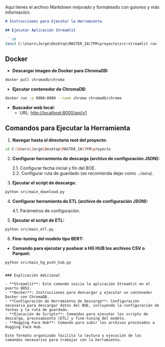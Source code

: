 Aquí tienes el archivo Markdown mejorado y formateado con guiones y más información:

```markdown
# Instrucciones para Ejecutar la Herramienta

## Ejecutar Aplicación Streamlit

```sh
(env) C:\Users\Jorge\Desktop\MASTER_IA\TFM\proyecto\src>streamlit run --server.port 8052 streamlit_app.py
```

## Docker

- **Descargar imagen de Docker para ChromaDB:**

```sh
docker pull chromadb/chroma
```

- **Ejecutar contenedor de ChromaDB:**

```sh
docker run -p 8000:8000 --name chroma chromadb/chroma
```

- **Buscador web local:**
  - URL: [http://localhost:8000/api/v1](http://localhost:8000/api/v1)

## Comandos para Ejecutar la Herramienta

1. **Navegar hasta el directorio root del proyecto:**

```sh
cd C:\Users\Jorge\Desktop\MASTER_IA\TFM\proyecto
```

2. **Configurar herramienta de descarga (archivo de configuración JSON):**

   2.1. Configurar fecha inicial y fin del BOE.  
   2.2. Configurar ruta de guardado (se recomienda dejar como `./data`).

3. **Ejecutar el script de descarga:**

```sh
python src/main_download.py
```

4. **Configurar herramienta de ETL (archivo de configuración JSON):**

   4.1. Parámetros de configuración.

5. **Ejecutar el script de ETL:**

```sh
python src/main_etl.py
```

6. **Fine-tuning del modelo tipo BERT:**

- **Comando para ejecutar y pushear a HG HUB los archivos CSV o Parquet:**

```sh
python src/main_hg_push_hub.py
```
```

### Explicación Adicional

- **Streamlit**: Este comando inicia la aplicación Streamlit en el puerto 8052.
- **Docker**: Instrucciones para descargar y ejecutar un contenedor Docker con ChromaDB.
- **Configuración de Herramienta de Descarga**: Configuración necesaria para descargar datos del BOE, incluyendo la configuración de fechas y la ruta de guardado.
- **Ejecución de Scripts**: Comandos para ejecutar los scripts de descarga, procesamiento (ETL) y fine-tuning del modelo.
- **Hugging Face Hub**: Comando para subir los archivos procesados a Hugging Face Hub.

Este formato organizado facilita la lectura y ejecución de los comandos necesarios para trabajar con la herramienta.